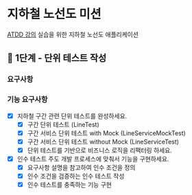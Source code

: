 # 지하철 노선도 미션

[ATDD 강의](https://edu.nextstep.camp/c/R89PYi5H) 실습을 위한 지하철 노선도 애플리케이션

## 🚀 1단계 - 단위 테스트 작성

### 요구사항

### 기능 요구사항

- [x] 지하철 구간 관련 단위 테스트를 완성하세요.
    - [x] 구간 단위 테스트 (LineTest)
    - [x] 구간 서비스 단위 테스트 with Mock (LineServiceMockTest)
    - [x] 구간 서비스 단위 테스트 without Mock (LineServiceTest)
    - [x] 단위 테스트를 기반으로 비즈니스 로직을 리팩터링 하세요.
- [x] 인수 테스트 주도 개발 프로세스에 맞춰서 기능을 구현하세요.
    - [x] 요구사항 설명을 참고하여 인수 조건을 정의
    - [x] 인수 조건을 검증하는 인수 테스트 작성
    - [x] 인수 테스트를 충족하는 기능 구현